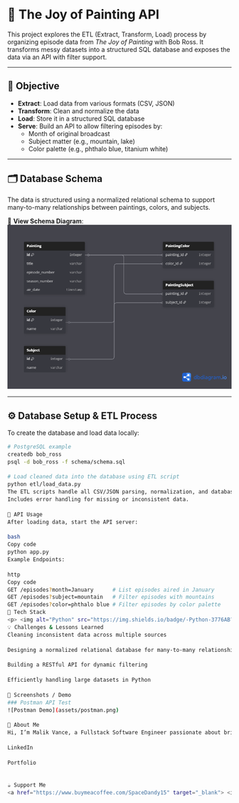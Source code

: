 # 🎨 The Joy of Painting API

This project explores the ETL (Extract, Transform, Load) process by organizing episode data from *The Joy of Painting* with Bob Ross. It transforms messy datasets into a structured SQL database and exposes the data via an API with filter support.

---

## 📌 Objective

- **Extract**: Load data from various formats (CSV, JSON)  
- **Transform**: Clean and normalize the data  
- **Load**: Store it in a structured SQL database  
- **Serve**: Build an API to allow filtering episodes by:
  - Month of original broadcast
  - Subject matter (e.g., mountain, lake)
  - Color palette (e.g., phthalo blue, titanium white)

---

## 🗂 Database Schema

The data is structured using a normalized relational schema to support many-to-many relationships between paintings, colors, and subjects.

📄 **View Schema Diagram**:  
![ERD Diagram](assets/Bob_Ross_ERD.png)

---

## ⚙️ Database Setup & ETL Process

To create the database and load data locally:

```bash
# PostgreSQL example
createdb bob_ross
psql -d bob_ross -f schema/schema.sql

# Load cleaned data into the database using ETL script
python etl/load_data.py
The ETL scripts handle all CSV/JSON parsing, normalization, and database insertion.
Includes error handling for missing or inconsistent data.

🚀 API Usage
After loading data, start the API server:

bash
Copy code
python app.py
Example Endpoints:

http
Copy code
GET /episodes?month=January      # List episodes aired in January
GET /episodes?subject=mountain   # Filter episodes with mountains
GET /episodes?color=phthalo blue # Filter episodes by color palette
🔧 Tech Stack
<p> <img alt="Python" src="https://img.shields.io/badge/-Python-3776AB?style=flat-square&logo=python&logoColor=white" /> <img alt="PostgreSQL" src="https://img.shields.io/badge/-PostgreSQL-336791?style=flat-square&logo=postgresql&logoColor=white" /> <img alt="VS Code" src="https://img.shields.io/badge/-VS%20Code-007ACC?style=flat-square&logo=visual-studio-code&logoColor=white" /> <img alt="Prettier" src="https://img.shields.io/badge/-Prettier-F7B93E?style=flat-square&logo=prettier&logoColor=white" /> <img alt="Postman" src="https://img.shields.io/badge/-Postman-FF6C37?style=flat-square&logo=postman&logoColor=white" /> <img alt="Git" src="https://img.shields.io/badge/-Git-F05032?style=flat-square&logo=git&logoColor=white" /> <img alt="HTML" src="https://img.shields.io/badge/-HTML5-E34F26?style=flat-square&logo=html5&logoColor=white" /> <img alt="CSS3" src="https://img.shields.io/badge/-CSS3-1572B6?style=flat-square&logo=css3&logoColor=white" /> <img alt="JavaScript" src="https://img.shields.io/badge/-JavaScript-F7DF1E?style=flat-square&logo=javascript&logoColor=black" /> <img alt="MySQL" src="https://img.shields.io/badge/-MySQL-4479A1?style=flat-square&logo=mysql&logoColor=white" /> </p>
💡 Challenges & Lessons Learned
Cleaning inconsistent data across multiple sources

Designing a normalized relational database for many-to-many relationships

Building a RESTful API for dynamic filtering

Efficiently handling large datasets in Python

📸 Screenshots / Demo
### Postman API Test
![Postman Demo](assets/postman.png)

👤 About Me
Hi, I’m Malik Vance, a Fullstack Software Engineer passionate about bridging the gap between hardware and software.

LinkedIn

Portfolio


☕ Support Me
<a href="https://www.buymeacoffee.com/SpaceDandy15" target="_blank"> <img src="https://cdn.buymeacoffee.com/buttons/v2/default-red.png" alt="Buy Me A Coffee" width="150" > </a> `
